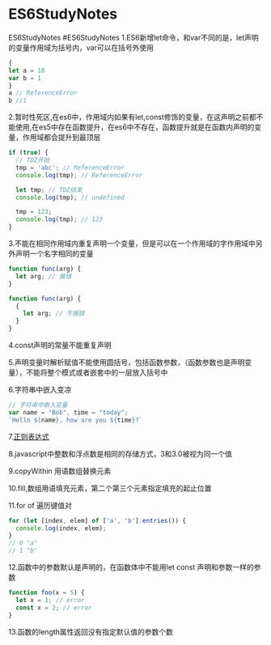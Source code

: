# ES6StudyNotes
ES6StudyNotes
#ES6StudyNotes
1.ES6新增let命令，和var不同的是，let声明的变量作用域为括号内，var可以在括号外使用
```js
{
let a = 10 
var b = 1
}
a // ReferenceError
b //1
```

2.暂时性死区,在es6中，作用域内如果有let,const修饰的变量，在这声明之前都不能使用,在es5中存在函数提升，在es6中不存在，函数提升就是在函数内声明的变量，作用域都会提升到最顶层
```js
if (true) {
  // TDZ开始
  tmp = 'abc'; // ReferenceError
  console.log(tmp); // ReferenceError

  let tmp; // TDZ结束
  console.log(tmp); // undefined

  tmp = 123;
  console.log(tmp); // 123
}
```

3.不能在相同作用域内重复声明一个变量，但是可以在一个作用域的字作用域中另外声明一个名字相同的变量
```js
function func(arg) {
  let arg; // 报错
}

function func(arg) {
  {
    let arg; // 不报错
  }
}
```

4.const声明的常量不能重复声明

5.声明变量时解析赋值不能使用圆括号，包括函数参数，（函数参数也是声明变量），不能将整个模式或者嵌套中的一层放入括号中

6.字符串中嵌入变凉
```js
// 字符串中嵌入变量
var name = "Bob", time = "today";
`Hello ${name}, how are you ${time}?`
```

7.[正则表达式](http://www.runoob.com/regexp/regexp-syntax.html)

8.javascript中整数和浮点数是相同的存储方式，3和3.0被视为同一个值

9.copyWithin 用语数组替换元素

10.fill,数组用语填充元素，第二个第三个元素指定填充的起止位置

11.for of 遍历键值对
```js
for (let [index, elem] of ['a', 'b'].entries()) {
  console.log(index, elem);
}
// 0 "a"
// 1 "b"
```

12.函数中的参数默认是声明的，在函数体中不能用let const 声明和参数一样的参数
```js
function foo(x = 5) {
  let x = 1; // error
  const x = 2; // error
}
```

13.函数的length属性返回没有指定默认值的参数个数

